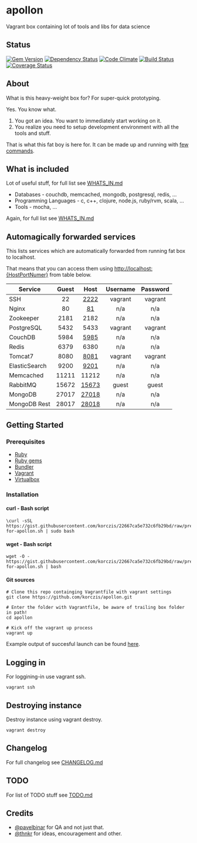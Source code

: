 # apollon

Vagrant box containing lot of tools and libs for data science

## Status

[![Gem Version](https://badge.fury.io/rb/apollon.png)](http://badge.fury.io/rb/apollon)
[![Dependency Status](https://gemnasium.com/korczis/apollon.png)](https://gemnasium.com/korczis/apollon)
[![Code Climate](https://codeclimate.com/github/korczis/apollon.png)](https://codeclimate.com/github/korczis/apollon)
[![Build Status](https://travis-ci.org/korczis/apollon.png)](https://travis-ci.org/korczis/apollon)
[![Coverage Status](https://coveralls.io/repos/korczis/apollon/badge.png?branch=master)](https://coveralls.io/r/korczis/apollon?branch=master)

## About

What is this heavy-weight box for? For super-quick prototyping. 

Yes. You know what.

1. You got an idea. You want to immediately start working on it. 
2. You realize you need to setup development environment with all the tools and stuff.

That is what this fat boy is here for.
It can be made up and running with [few commands](https://github.com/korczis/apollon#getting-started).

## What is included

Lot of useful stuff, for full list see [WHATS_IN.md](https://github.com/korczis/apollon/blob/master/WHATS_IN.md)

- Databases - couchdb, memcached, mongodb, postgresql, redis, ...
- Programming Languages - c, c++, clojure, node.js, ruby/rvm, scala, ...
- Tools - mocha, ...

Again, for full list see [WHATS_IN.md](https://github.com/korczis/apollon/blob/master/WHATS_IN.md)

## Automagically forwarded services

This lists services which are automatically forwarded from running fat box to localhost.

That means that you can access them using [http://localhost:{HostPortNumer}](http://localhost:{HostPortNumer}) from table below.

| Service       | Guest  | Host                            | Username | Password |
| --------------|:------:|:-------------------------------:|:--------:|:--------:|
| SSH           | 22     | [2222](ssh://localhost:2222)    | vagrant  | vagrant  |
| Nginx         | 80     | [81](http://localhost:81)       | n/a      | n/a      |
| Zookeeper     | 2181   | 2182                            | n/a      | n/a      |
| PostgreSQL    | 5432   | 5433                            | vagrant  | vagrant  |
| CouchDB       | 5984   | [5985](http://localhost:5985)   | n/a      | n/a      |
| Redis         | 6379   | 6380                            | n/a      | n/a      |
| Tomcat7       | 8080   | [8081](http://localhost:8081)   | vagrant  | vagrant  |
| ElasticSearch | 9200   | [9201](http://localhost:9201)   | n/a      | n/a      |
| Memcached     | 11211  | 11212                           | n/a      | n/a      |
| RabbitMQ      | 15672  | [15673](http://localhost:15673) | guest    | guest    |
| MongoDB       | 27017  | [27018](http://localhost:27018) | n/a      | n/a      |
| MongoDB Rest  | 28017  | [28018](http://localhost:28018) | n/a      | n/a      |

## Getting Started

### Prerequisites

- [Ruby](https://www.ruby-lang.org/en/)
- [Ruby gems](https://rubygems.org/pages/download)
- [Bundler](http://bundler.io/)
- [Vagrant](https://www.vagrantup.com/downloads.html)
- [Virtualbox](https://www.virtualbox.org/wiki/Downloads)

### Installation

#### curl - Bash script

```
\curl -sSL https://gist.githubusercontent.com/korczis/22667ca5e732c6fb29bd/raw/prepare-for-apollon.sh | sudo bash
```

#### wget - Bash script

```
wget -O - https://gist.githubusercontent.com/korczis/22667ca5e732c6fb29bd/raw/prepare-for-apollon.sh | bash
```

#### Git sources

```
# Clone this repo containging Vagrantfile with vagrant settings
git clone https://github.com/korczis/apollon.git

# Enter the folder with Vagrantfile, be aware of trailing box folder in path!
cd apollon

# Kick off the vagrant up process
vagrant up
```

Example output of succesful launch can be found [here](https://gist.github.com/korczis/4789d566361b095f2e73).

## Logging in

For loggining-in use vagrant ssh.

```
vagrant ssh
```

## Destroying instance 

Destroy instance using vagrant destroy.

```
vagrant destroy
```

## Changelog

For full changelog see [CHANGELOG.md](https://github.com/korczis/apollon/blob/master/CHANGELOG.md)

## TODO

For list of TODO stuff see [TODO.md](https://github.com/korczis/apollon/blob/master/TODO.md)

## Credits

- [@pavelbinar](https://github.com/pavelbinar) for QA and not just that.
- [@thnkr](https://github.com/thnkr/) for ideas, encouragement and other.
